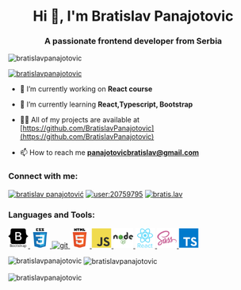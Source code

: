 <h1 align="center">Hi 👋, I'm Bratislav Panajotovic</h1>
<h3 align="center">A passionate frontend developer from Serbia</h3>

<p align="left"> <img src="https://komarev.com/ghpvc/?username=bratislavpanajotovic&label=Profile%20views&color=0e75b6&style=flat" alt="bratislavpanajotovic" /> </p>

<p align="left"> <a href="https://github.com/ryo-ma/github-profile-trophy"><img src="https://github-profile-trophy.vercel.app/?username=bratislavpanajotovic" alt="bratislavpanajotovic" /></a> </p>

- 🔭 I’m currently working on **React course**

- 🌱 I’m currently learning **React,Typescript, Bootstrap**

- 👨‍💻 All of my projects are available at [https://github.com/BratislavPanajotovic](https://github.com/BratislavPanajotovic)

- 📫 How to reach me **panajotovicbratislav@gmail.com**

<h3 align="left">Connect with me:</h3>
<p align="left">
<a href="https://linkedin.com/in/bratislav panajotović" target="blank"><img align="center" src="https://raw.githubusercontent.com/rahuldkjain/github-profile-readme-generator/master/src/images/icons/Social/linked-in-alt.svg" alt="bratislav panajotović" height="30" width="40" /></a>
<a href="https://stackoverflow.com/users/user:20759795" target="blank"><img align="center" src="https://raw.githubusercontent.com/rahuldkjain/github-profile-readme-generator/master/src/images/icons/Social/stack-overflow.svg" alt="user:20759795" height="30" width="40" /></a>
<a href="https://instagram.com/bratis.lav" target="blank"><img align="center" src="https://raw.githubusercontent.com/rahuldkjain/github-profile-readme-generator/master/src/images/icons/Social/instagram.svg" alt="bratis.lav" height="30" width="40" /></a>
</p>

<h3 align="left">Languages and Tools:</h3>
<p align="left"> <a href="https://getbootstrap.com" target="_blank" rel="noreferrer"> <img src="https://raw.githubusercontent.com/devicons/devicon/master/icons/bootstrap/bootstrap-plain-wordmark.svg" alt="bootstrap" width="40" height="40"/> </a> <a href="https://www.w3schools.com/css/" target="_blank" rel="noreferrer"> <img src="https://raw.githubusercontent.com/devicons/devicon/master/icons/css3/css3-original-wordmark.svg" alt="css3" width="40" height="40"/> </a> <a href="https://git-scm.com/" target="_blank" rel="noreferrer"> <img src="https://www.vectorlogo.zone/logos/git-scm/git-scm-icon.svg" alt="git" width="40" height="40"/> </a> <a href="https://www.w3.org/html/" target="_blank" rel="noreferrer"> <img src="https://raw.githubusercontent.com/devicons/devicon/master/icons/html5/html5-original-wordmark.svg" alt="html5" width="40" height="40"/> </a> <a href="https://developer.mozilla.org/en-US/docs/Web/JavaScript" target="_blank" rel="noreferrer"> <img src="https://raw.githubusercontent.com/devicons/devicon/master/icons/javascript/javascript-original.svg" alt="javascript" width="40" height="40"/> </a> <a href="https://nodejs.org" target="_blank" rel="noreferrer"> <img src="https://raw.githubusercontent.com/devicons/devicon/master/icons/nodejs/nodejs-original-wordmark.svg" alt="nodejs" width="40" height="40"/> </a> <a href="https://reactjs.org/" target="_blank" rel="noreferrer"> <img src="https://raw.githubusercontent.com/devicons/devicon/master/icons/react/react-original-wordmark.svg" alt="react" width="40" height="40"/> </a> <a href="https://sass-lang.com" target="_blank" rel="noreferrer"> <img src="https://raw.githubusercontent.com/devicons/devicon/master/icons/sass/sass-original.svg" alt="sass" width="40" height="40"/> </a> <a href="https://www.typescriptlang.org/" target="_blank" rel="noreferrer"> <img src="https://raw.githubusercontent.com/devicons/devicon/master/icons/typescript/typescript-original.svg" alt="typescript" width="40" height="40"/> </a> </p>

<p><img align="left" src="https://github-readme-stats.vercel.app/api/top-langs?username=bratislavpanajotovic&show_icons=true&locale=en&layout=compact" alt="bratislavpanajotovic" /></p>

<p>&nbsp;<img align="center" src="https://github-readme-stats.vercel.app/api?username=bratislavpanajotovic&show_icons=true&locale=en" alt="bratislavpanajotovic" /></p>

<p><img align="center" src="https://github-readme-streak-stats.herokuapp.com/?user=bratislavpanajotovic&" alt="bratislavpanajotovic" /></p>

